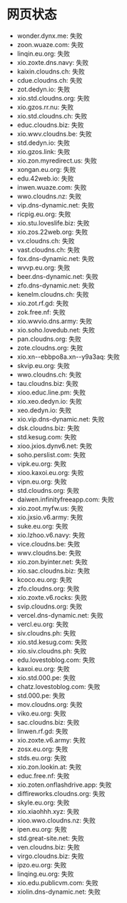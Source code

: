 # 网页状态
- wonder.dynx.me: 失败
- zoon.wuaze.com: 失败
- linqin.eu.org: 失败
- xio.zoxte.dns.navy: 失败
- kaixin.cloudns.ch: 失败
- cdue.cloudns.ch: 失败
- zot.dedyn.io: 失败
- xio.std.cloudns.org: 失败
- xio.gzos.rr.nu: 失败
- xio.std.cloudns.ch: 失败
- educ.cloudns.biz: 失败
- xio.wwv.cloudns.be: 失败
- std.dedyn.io: 失败
- xio.gzos.link: 失败
- xio.zon.myredirect.us: 失败
- xongan.eu.org: 失败
- edu.42web.io: 失败
- inwen.wuaze.com: 失败
- wwo.cloudns.nz: 失败
- vip.dns-dynamic.net: 失败
- ricpig.eu.org: 失败
- xio.stu.loveslife.biz: 失败
- xio.zos.22web.org: 失败
- vx.cloudns.ch: 失败
- vast.cloudns.ch: 失败
- fox.dns-dynamic.net: 失败
- wvvp.eu.org: 失败
- beer.dns-dynamic.net: 失败
- zfo.dns-dynamic.net: 失败
- kenelm.cloudns.ch: 失败
- xio.zot.rf.gd: 失败
- zok.free.nf: 失败
- xio.wwvio.dns.army: 失败
- xio.soho.lovedub.net: 失败
- pan.cloudns.org: 失败
- zote.cloudns.org: 失败
- xio.xn--ebbpo8a.xn--y9a3aq: 失败
- skvip.eu.org: 失败
- wwo.cloudns.ch: 失败
- tau.cloudns.biz: 失败
- xioo.educ.line.pm: 失败
- xio.xeo.dedyn.io: 失败
- xeo.dedyn.io: 失败
- xio.vip.dns-dynamic.net: 失败
- dsk.cloudns.biz: 失败
- std.kesug.com: 失败
- xioo.jxios.dynv6.net: 失败
- soho.perslist.com: 失败
- vipk.eu.org: 失败
- xioo.kaxoi.eu.org: 失败
- vipn.eu.org: 失败
- std.cloudns.org: 失败
- daiwen.infinityfreeapp.com: 失败
- xio.zoot.myfw.us: 失败
- xio.jxsio.v6.army: 失败
- suke.eu.org: 失败
- xio.lzhoo.v6.navy: 失败
- vice.cloudns.be: 失败
- wwv.cloudns.be: 失败
- xio.zon.byinter.net: 失败
- xio.sac.cloudns.biz: 失败
- kcoco.eu.org: 失败
- zfo.cloudns.org: 失败
- xio.zoxte.v6.rocks: 失败
- svip.cloudns.org: 失败
- vercel.dns-dynamic.net: 失败
- vercl.eu.org: 失败
- siv.cloudns.ph: 失败
- xio.std.kesug.com: 失败
- xio.siv.cloudns.ph: 失败
- edu.lovestoblog.com: 失败
- kaxoi.eu.org: 失败
- xio.std.000.pe: 失败
- chatz.lovestoblog.com: 失败
- std.000.pe: 失败
- mov.cloudns.org: 失败
- viko.eu.org: 失败
- sac.cloudns.biz: 失败
- linwen.rf.gd: 失败
- xio.zoxte.v6.army: 失败
- zosx.eu.org: 失败
- stds.eu.org: 失败
- xio.zon.lookin.at: 失败
- educ.free.nf: 失败
- xio.zoten.onflashdrive.app: 失败
- diffireworks.cloudns.org: 失败
- skyle.eu.org: 失败
- xio.xiaohhh.xyz: 失败
- xioo.wwo.cloudns.nz: 失败
- ipen.eu.org: 失败
- std.great-site.net: 失败
- ven.cloudns.biz: 失败
- virgo.cloudns.biz: 失败
- ipzo.eu.org: 失败
- linqing.eu.org: 失败
- xio.edu.publicvm.com: 失败
- xiolin.dns-dynamic.net: 失败
